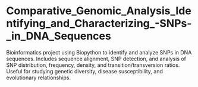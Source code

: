 # Comparative_Genomic_Analysis_Identifying_and_Characterizing_-SNPs-_in_DNA_Sequences
Bioinformatics project using Biopython to identify and analyze SNPs in DNA sequences. Includes sequence alignment, SNP detection, and analysis of SNP distribution, frequency, density, and transition/transversion ratios. Useful for studying genetic diversity, disease susceptibility, and evolutionary relationships.
